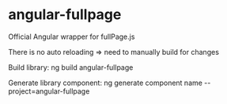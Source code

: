 # angular-fullpage
Official Angular wrapper for fullPage.js

There is no auto reloading => need to manually build for changes

Build library:
ng build angular-fullpage

Generate library component: 
ng generate component name --project=angular-fullpage
